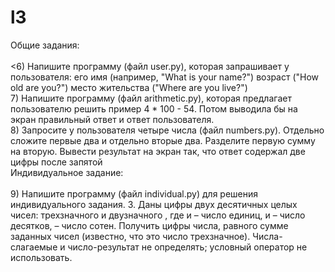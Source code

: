 # l3 
Общие задания:<br><br><6)	Напишите программу (файл user.py), которая запрашивает у пользователя: его имя (например, "What is your name?") возраст ("How old are you?") место жительства ("Where are you live?")<br>
7)	Напишите программу (файл arithmetic.py), которая предлагает пользователю решить пример 4 * 100 - 54. Потом выводила бы на экран правильный ответ и ответ пользователя.<br>
8)	Запросите у пользователя четыре числа (файл numbers.py). Отдельно сложите первые два и отдельно вторые два. Разделите первую сумму на вторую. Вывести результат на экран так, что ответ содержал две цифры после запятой<br>
Индивидуальное задание:<br><br>
9)	Напишите программу (файл individual.py) для решения индивидуального задания. 3. Даны цифры двух десятичных целых чисел: трехзначного и двузначного , где и – число единиц, и – число десятков, – число сотен. Получить цифры числа, равного сумме заданных чисел (известно, что это число трехзначное). Числа-слагаемые и число-результат не определять; условный оператор не использовать.
